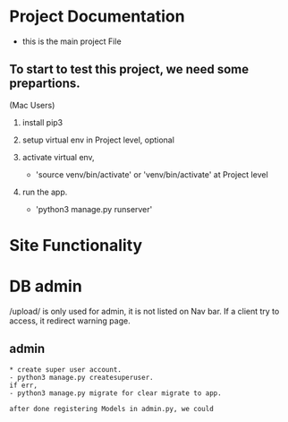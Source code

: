 # Project Documentation

- this is the main project File

## To start to test this project, we need some prepartions.

(Mac Users)

1. install pip3
2. setup virtual env in Project level, optional
    <!-- - 'python3 -m venv venv' at Project level -->

3. activate virtual env, 
    - 'source venv/bin/activate' or 'venv/bin/activate'  at Project level
4. run the app.
    - 'python3 manage.py runserver'


# Site Functionality





#  DB admin

/upload/ is only used for admin, it is not listed on Nav bar. If a client try to access, it redirect warning page.

## admin

    * create super user account.
    - python3 manage.py createsuperuser.
    if err,
    - python3 manage.py migrate for clear migrate to app. 

    after done registering Models in admin.py, we could

